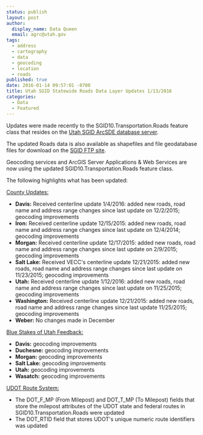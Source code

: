 ```yaml
---
status: publish
layout: post
author:
  display_name: Data Queen
  email: agrc@utah.gov
tags:
  - address
  - cartography
  - data
  - geocoding
  - location
  - roads
published: true
date: 2016-01-14 09:57:01 -0700
title: Utah SGID Statewide Roads Data Layer Updates 1/13/2016
categories:
  - Data
  - Featured
---
```

<p>Updates were made recently to the SGID10.Transportation.Roads feature class that resides on the <a href="{{ "/data/how-to-connect-to-the-sgid-via-sde/" | prepend: site.baseurl }}">Utah SGID ArcSDE database server</a>.</p>
<p>The updated Roads data is also available as shapefiles and file geodatabase files for download on the <a href="ftp://ftp.agrc.utah.gov/UtahSGID_Vector/UTM12_NAD83/TRANSPORTATION/PackagedData/_Statewide/UtahRoadAndHighwaySystem/">SGID FTP site</a>.</p>
<p>Geocoding services and ArcGIS Server Applications & Web Services are now using the updated SGID10.Transportation.Roads feature class.</p>
<p>The following highlights what has been updated:</p>
<p><span style="text-decoration: underline;">County Updates:</span></p>
<ul>
<li><strong>Davis:</strong> Received centerline update 1/4/2016: added new roads, road name and address range changes since last update on 12/2/2015; geocoding improvements</li>
<li><strong>Iron:</strong> Received centerline update 12/15/2015: added new roads, road name and address range changes since last update on 12/4/2014; geocoding improvements</li>
<li><strong>Morgan:</strong> Received centerline update 12/17/2015: added new roads, road name and address range changes since last update on 2/9/2015; geocoding improvements</li>
<li><strong>Salt Lake:</strong> Received VECC's centerline update 12/21/2015: added new roads, road name and address range changes since last update on 11/23/2015; geocoding improvements</li>
<li><strong>Utah:</strong> Received centerline update 1/12/2016: added new roads, road name and address range changes since last update on 11/25/2015; geocoding improvements</li>
<li><strong>Washington:</strong> Received centerline update 12/21/2015: added new roads, road name and address range changes since last update 11/25/2015; geocoding improvements</li>
<li><strong>Weber:</strong> No changes made in December</li>
</li>
</ul>
<p><span style="text-decoration: underline;">Blue Stakes of Utah Feedback:</span></p>
<ul>
<li><strong>Davis:</strong> geocoding improvements</li>
<li><strong>Duchesne:</strong> geocoding improvements</li>
<li><strong>Morgan:</strong> geocoding improvements</li>
<li><strong>Salt Lake:</strong> geocoding improvements</li>
<li><strong>Utah:</strong> geocoding improvements</li>
<li><strong>Wasatch:</strong> geocoding improvements</li>
</ul>
<p><span style="text-decoration: underline;">UDOT Route System:</span></p>
<ul>
<li>The DOT_F_MP (From Milepost) and DOT_T_MP (To Milepost) fields that store the milepost attributes of the UDOT state and federal routes in SGID10.Transportation.Roads were updated</li>
<li>The DOT_RTID field that stores UDOT's unique numeric route identifiers was updated</li>

